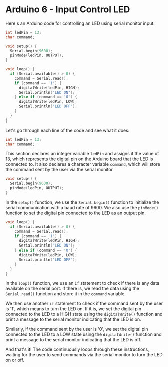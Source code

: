 # Arduino 6 - Input Control LED

Here's an Arduino code for controlling an LED using serial monitor input:

```C++
int ledPin = 13;
char command;

void setup() {
  Serial.begin(9600);
  pinMode(ledPin, OUTPUT);
}

void loop() {
  if (Serial.available() > 0) {
    command = Serial.read();
    if (command == '1') {
      digitalWrite(ledPin, HIGH);
      Serial.println("LED ON");
    } else if (command == '0') {
      digitalWrite(ledPin, LOW);
      Serial.println("LED OFF");
    }
  }
}
```

Let's go through each line of the code and see what it does:

```C++
int ledPin = 13;
char command;
```

This section declares an integer variable `ledPin` and assigns it the value of 13, which represents the digital pin on the Arduino board that the LED is connected to. It also declares a character variable `command`, which will store the command sent by the user via the serial monitor.

```C++
void setup() {
  Serial.begin(9600);
  pinMode(ledPin, OUTPUT);
}
```

In the `setup()` function, we use the `Serial.begin()` function to initialize the serial communication with a baud rate of 9600. We also use the `pinMode()` function to set the digital pin connected to the LED as an output pin.

```C++
void loop() {
  if (Serial.available() > 0) {
    command = Serial.read();
    if (command == '1') {
      digitalWrite(ledPin, HIGH);
      Serial.println("LED ON");
    } else if (command == '0') {
      digitalWrite(ledPin, LOW);
      Serial.println("LED OFF");
    }
  }
}
```

In the `loop()` function, we use an `if` statement to check if there is any data available on the serial port. If there is, we read the data using the `Serial.read()` function and store it in the `command` variable.

We then use another `if` statement to check if the command sent by the user is '1', which means to turn the LED on. If it is, we set the digital pin connected to the LED to a HIGH state using the `digitalWrite()` function and print a message to the serial monitor indicating that the LED is on.

Similarly, if the command sent by the user is '0', we set the digital pin connected to the LED to a LOW state using the `digitalWrite()` function and print a message to the serial monitor indicating that the LED is off.

And that's it! The code continuously loops through these instructions, waiting for the user to send commands via the serial monitor to turn the LED on or off.

